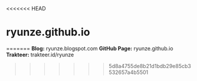<<<<<<< HEAD
# ryunze.github.io
=======
**Blog:** ryunze.blogspot.com
**GitHub Page:** ryunze.github.io
**Trakteer:** trakteer.id/ryunze
>>>>>>> 5d8a4755de8b21d1bdb29e85cb3532657a4b5501
